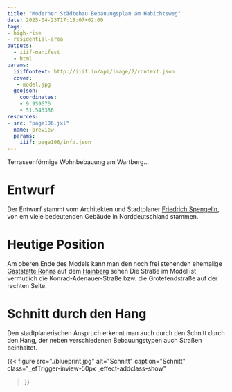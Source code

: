 ```yaml
---
title: "Moderner Städtebau Bebauungsplan am Habichtsweg"
date: 2025-04-23T17:15:07+02:00
tags:
- high-rise
- residential-area
outputs:
  - iiif-manifest
  - html
params:
  iiifContext: http://iiif.io/api/image/2/context.json
  cover:
   - model.jpg
  geojson:
    coordinates:
    - 9.959576
    - 51.543386
resources:
- src: "page106.jxl"
  name: preview
  params:
    iiif: page106/info.json
---
```


Terrassenförmige Wohnbebauung am Wartberg...

<!--more-->
# Entwurf
Der Entwurf stammt vom Architekten und Stadtplaner [Friedrich Spengelin](https://de.wikipedia.org/wiki/Friedrich_Spengelin), von em viele bedeutenden Gebäude in Norddeutschland stammen.


# Heutige Position
Am oberen Ende des Models kann man den noch frei stehenden ehemalige [Gaststätte Rohns](https://de.wikipedia.org/wiki/Christian_Friedrich_Andreas_Rohns) auf dem [Hainberg](https://de.wikipedia.org/wiki/Hainberg_(G%C3%B6ttinger_Wald)) sehen
Die Straße im Model ist vermutlich die Konrad-Adenauer-Straße bzw. die Grotefendstraße auf der rechten Seite.

# Schnitt durch den Hang
Den stadtplanerischen Anspruch erkennt man auch durch den Schnitt durch den Hang, der neben verschiedenen Bebauungstypen auch Straßen beinhaltet.

{{< figure
  src="./blueprint.jpg"
  alt="Schnitt"
  caption="Schnitt"
  class="_efTrigger-inview-50px _effect-addclass-show"
>}}
